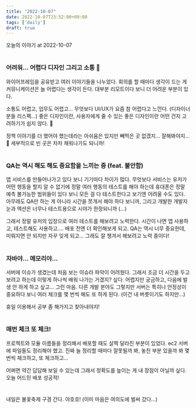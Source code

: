 ```yaml
---
title: "2022-10-07"
date: 2022-10-07T23:52:00+09:00
tags: ['daily']
draft: true
---
```

오늘의 이야기 at 2022-10-07
<!--more--> 

#
### 어려워... 어렵다 디자인 그리고 소통 🥲
와이어프레임을 공유받고 여러 이야기들을 나누었다. 
회의를 할 때마다 생각이 드는 게 커뮤니케이션은 늘 어렵다는 생각이 든다. 
대부분 리모트이다 보니 더 어려운 부분이 있다.

소통도 어렵고, 업무도 어렵고... 
무엇보다 UI/UX가 요즘 참 어렵다고 느낀다. (디자이너 분들 리스펙...) 
좋은 디자인이란, 사용자에게 줄 수 있는 좋은 디자인이란 어떤 건지 고려하기가 쉽지 않다. 🥲

정책 이야기를 더 했어야 했는데라는 아쉬움은 있지만 빼먹은 곳 없겠지... 잘해봐야지...💬 
세부적으로 빈 곳은 차차 채워나가도 되니까!


#
### QA는 역시 해도 해도 중요함을 느끼는 중 (feat. 불안함)
앱 서비스를 만들어나가고 있다 보니 기기마다 차이가 많다.
무엇보다 서비스는 유저가 어떤 행동을 할지 알 수 없기에 정말 여러 행동의 테스트를 해야 하는데 휴대폰은 정말 예측 불가능한 범위들이 있다 보니 모든 걸 다 테스트한다고 보기엔 어려울 수도 있다. 
아무래도 QA만 하는 게 아니라 시간을 쪼개서 해야 하다 보니까, 그리고 개발한 개발자 눈과 액션은 너무나 테스트용으로 시야가 한정되니까 (...)

그래서 정말 유저의 입장으로 여러 테스트를 해보려고 노력한다. 
시간이 나면 앱 사용하고, 테스트해도 사용하고.... 배포 전엔 더 확인해보게 되고. 
QA는 역시 너무 중요한데, 미뤄지면 안 되지만 자꾸 잊게 되고... 그래도 잘 챙겨서 해보려고 노력 중이다!


#
### 자바야... 메모리야...
서버에 이슈가 생겼는데 처음 보는 이슈라 파악이 어려웠다. 
그래서 조금 더 시간을 두고 보려고 하는데 이렇게 하나씩 배워 나가는 거겠지? 싶다. 
어렵지만 궁금하고, 다음에 발생 안 하게 하고 싶고... 그런 마음. 
다른 개발 분야도 그렇지만 서버는 특히나 안정성이 중요하다 보니 여러 체크를 몇 번씩 해도 또 하게 된다. (이건 내 버릇이기도 하지만...)

휴일 이용해서 공부 좀 해가지고 찾아내야지!


#
### 매번 체크 또 체크!
프로젝트와 모듈 이름들을 정리해서 배포할 때도 살짝 달라진 부분이 있었다. 
ec2 서버에 파일들도 정리해야 했고. 
진짜 늘 정리할 때마다 잘못될까 봐, 놓친 부분 있을까 봐 몇 번씩 체크하고, 또 체크하고...

어쩌면 약간 답답해 보일 수 있는데 그래서 정확도를 높이는 게 내 장점이 아닐까 싶다. 
오늘 어드민 배포 성공적!


#
내일은 불꽃축제 구경 간다. 야호호! (이미 마음은 여의도에 벌써 갔다...)


